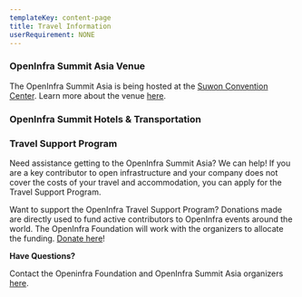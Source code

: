 ```yaml
---
templateKey: content-page
title: Travel Information
userRequirement: NONE
---
```

### OpenInfra Summit Asia Venue

The OpenInfra Summit Asia is being hosted at the [Suwon Convention Center](https://maps.app.goo.gl/bn52sGkFrqcT3dpX6). Learn more about the venue [here](https://www.scc.or.kr/site-map/).

### OpenInfra Summit Hotels & Transportation

### Travel Support Program

Need assistance getting to the OpenInfra Summit Asia? We can help! If you are a key contributor to open infrastructure and your company does not cover the costs of your travel and accommodation, you can apply for the Travel Support Program. 

Want to support the OpenInfra Travel Support Program? Donations made are directly used to fund active contributors to OpenInfra events around the world. The OpenInfra Foundation will work with the organizers to allocate the funding. [Donate here](https://donate.stripe.com/8wMbLU6Qh8v8fVC9AE)!

**Have Questions?**

Contact the Openinfra Foundation and OpenInfra Summit Asia organizers [here](http://summit@openinfra.dev).